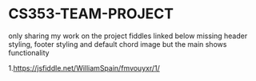 # CS353-TEAM-PROJECT
only sharing my work on the project fiddles linked below missing header styling, footer styling and default chord image but the main shows functionality


1.https://jsfiddle.net/WilliamSpain/fmvouyxr/1/
